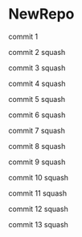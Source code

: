 # NewRepo

commit 1

commit 2 squash

commit 3 squash

commit 4 squash

commit 5 squash

commit 6 squash

commit 7 squash

commit 8 squash

commit 9 squash

commit 10 squash

commit 11 squash

commit 12 squash

commit 13 squash